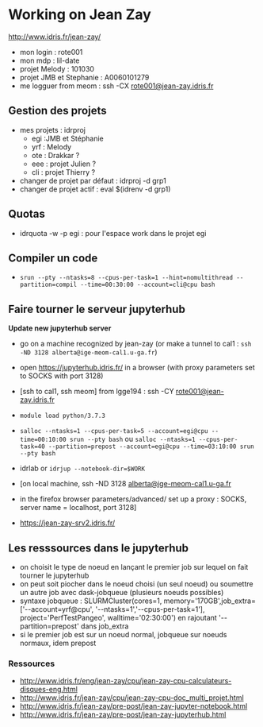 # Working on Jean Zay

http://www.idris.fr/jean-zay/

 - mon login : rote001
 - mon mdp : lil-date
 - projet Melody : 101030
 - projet JMB et Stephanie : A0060101279
 - me logguer from meom : ssh -CX rote001@jean-zay.idris.fr
 
## Gestion des projets

  - mes projets : idrproj
    - egi :JMB et Stéphanie
    - yrf : Melody
    - ote : Drakkar ?
    - eee : projet Julien ?
    - cli : projet Thierry ?
  - changer de projet par défaut : idrproj -d grp1
  - changer de projet actif : eval $(idrenv -d grp1)
  
## Quotas

- idrquota -w -p egi : pour l'espace work dans le projet egi

## Compiler un code

- ```srun --pty --ntasks=8 --cpus-per-task=1 --hint=nomultithread --partition=compil --time=00:30:00 --account=cli@cpu bash```


## Faire tourner le serveur jupyterhub

**Update new jupyterhub server**
   - go on a machine recognized by jean-zay (or make a tunnel to cal1 : ```ssh -ND 3128 alberta@ige-meom-cal1.u-ga.fr```)
   - open https://jupyterhub.idris.fr/ in a browser (with proxy parameters set to SOCKS with port 3128)

   - [ssh to cal1, ssh meom] from lgge194 : ssh -CY rote001@jean-zay.idris.fr
   - ```module load python/3.7.3```
   - ```salloc --ntasks=1 --cpus-per-task=5 --account=egi@cpu --time=00:10:00 srun --pty bash``` ou ```salloc --ntasks=1 --cpus-per-task=40 --partition=prepost --account=egi@cpu --time=03:10:00 srun --pty bash```
   - idrlab or ```idrjup --notebook-dir=$WORK```
   - [on local machine, ssh -ND 3128 alberta@ige-meom-cal1.u-ga.fr
   - in the firefox browser parameters/advanced/ set up a proxy : SOCKS, server name = localhost, port 3128]
   - https://jean-zay-srv2.idris.fr/
   
## Les resssources dans le jupyterhub
   - on choisit le type de noeud en lançant le premier job sur lequel on fait tourner le jupyterhub
   - on peut soit piocher dans le noeud choisi (un seul noeud) ou soumettre un autre job avec dask-jobqueue (plusieurs noeuds possibles)
   - syntaxe jobqueue : SLURMCluster(cores=1, memory='170GB',job_extra=['--account=yrf@cpu',
                                  '--ntasks=1','--cpus-per-task=1'], project='PerfTestPangeo', walltime='02:30:00') en rajoutant '--partition=prepost' dans job_extra
   - si le premier job est sur un noeud normal, jobqueue sur noeuds normaux, idem prepost      
                            
### Ressources
 
  - http://www.idris.fr/eng/jean-zay/cpu/jean-zay-cpu-calculateurs-disques-eng.html
  - http://www.idris.fr/jean-zay/cpu/jean-zay-cpu-doc_multi_projet.html
  - http://www.idris.fr/jean-zay/pre-post/jean-zay-jupyter-notebook.html
  - http://www.idris.fr/jean-zay/pre-post/jean-zay-jupyterhub.html
  
